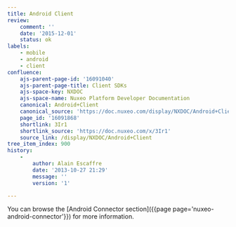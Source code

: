 ```yaml
---
title: Android Client
review:
    comment: ''
    date: '2015-12-01'
    status: ok
labels:
    - mobile
    - android
    - client
confluence:
    ajs-parent-page-id: '16091040'
    ajs-parent-page-title: Client SDKs
    ajs-space-key: NXDOC
    ajs-space-name: Nuxeo Platform Developer Documentation
    canonical: Android+Client
    canonical_source: 'https://doc.nuxeo.com/display/NXDOC/Android+Client'
    page_id: '16091868'
    shortlink: 3Ir1
    shortlink_source: 'https://doc.nuxeo.com/x/3Ir1'
    source_link: /display/NXDOC/Android+Client
tree_item_index: 900
history:
    -
        author: Alain Escaffre
        date: '2013-10-27 21:29'
        message: ''
        version: '1'

---
```

You can browse the [Android Connector section]({{page page='nuxeo-android-connector'}}) for more information.
